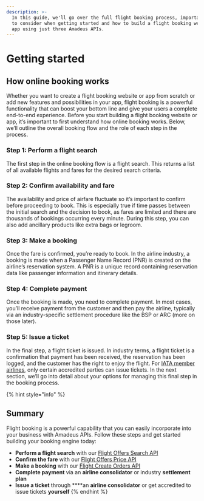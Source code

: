 ```yaml
---
description: >-
  In this guide, we'll go over the full flight booking process, important points
  to consider when getting started and how to build a flight booking website or
  app using just three Amadeus APIs.
---
```


# Getting started

## How online booking works

Whether you want to create a flight booking website or app from scratch or add new features and possibilities in your app, flight booking is a powerful functionality that can boost your bottom line and give your users a complete end-to-end experience. Before you start building a flight booking website or app, it’s important to first understand how online booking works. Below, we’ll outline the overall booking flow and the role of each step in the process.

### Step 1: Perform a flight search

The first step in the online booking flow is a flight search. This returns a list of all available flights and fares for the desired search criteria.

### Step 2: Confirm availability and fare

The availability and price of airfare fluctuate so it’s important to confirm before proceeding to book. This is especially true if time passes between the initial search and the decision to book, as fares are limited and there are thousands of bookings occurring every minute. During this step, you can also add ancillary products like extra bags or legroom.

### Step 3: Make a booking

Once the fare is confirmed, you’re ready to book. In the airline industry, a booking is made when a Passenger Name Record \(PNR\) is created on the airline’s reservation system. A PNR is a unique record containing reservation data like passenger information and itinerary details.

### Step 4: Complete payment

Once the booking is made, you need to complete payment. In most cases, you’ll receive payment from the customer and then pay the airline, typically via an industry-specific settlement procedure like the BSP or ARC \(more on those later\).

### Step 5: Issue a ticket

In the final step, a flight ticket is issued. In industry terms, a flight ticket is a confirmation that payment has been received, the reservation has been logged, and the customer has the right to enjoy the flight. For [IATA member airlines](https://www.iata.org/about/members/Pages/airline-list.aspx), only certain accredited parties can issue tickets. In the next section, we’ll go into detail about your options for managing this final step in the booking process.

{% hint style="info" %}
## Summary

Flight booking is a powerful capability that you can easily incorporate into your business with Amadeus APIs. Follow these steps and get started building your booking engine today:

* **Perform a flight search** with our [Flight Offers Search API](https://developers.amadeus.com/self-service/category/air/api-doc/flight-offers-search)
* **Confirm the fare** with our [Flight Offers Price API](https://developers.amadeus.com/self-service/category/air/api-doc/flight-offers-price)
* **Make a booking** with our [Flight Create Orders API](https://developers.amadeus.com/self-service/category/air/api-doc/flight-create-orders)
* **Complete payment** via an **airline consolidator** or industry **settlement plan**
* **Issue a ticket** through ****an **airline consolidator** or get accredited to issue tickets **yourself**
{% endhint %}

